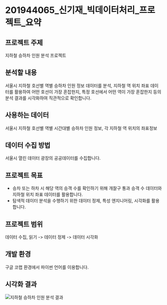 # 201944065_신기재_빅데이터처리_프로젝트_요약

## 프로젝트 주제
지하철 승하차 인원 분석 프로젝트

## 분석할 내용
서울시 지하철 호선별 역별 승하차 인원 정보 데이터를 분석, 지하철 역 위치 좌표 데이터를 활용하여 어떤 호선이 가장 혼잡한지, 특정 호선에서 어떤 역이 가장 혼잡한지 등의 분석 결과를 시각화하여 직관적으로 확인합니다.

## 사용하는 데이터
서울시 지하철 호선별 역별 시간대별 승하차 인원 정보, 각 지하철 역 위치의 좌표정보

## 데이터 수집 방법
서울시 열린 데이터 광장의 공공데이터를 수집합니다.

## 프로젝트 목표
- 승차 또는 하차 시 해당 역의 승객 수를 확인하기 위해 개찰구 통과 승객 수 데이터와 지하철 위치 좌표 데이터를 활용합니다.
- 탐색적 데이터 분석을 수행하기 위한 데이터 정제, 특성 엔지니어링, 시각화를 활용합니다.

## 프로젝트 범위
데이터 수집, 읽기 -> 데이터 정제 -> 데이터 시각화

## 개발 환경
구글 코랩 환경에서 파이썬 언어를 이용합니다.

## 시각화 결과
![지하철 승하차 인원 분석 결과](./images/시각화결과.jpg)
